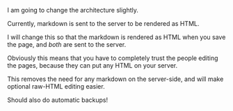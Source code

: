I am going to change the architecture slightly.

Currently, markdown is sent to the server to be rendered as HTML.

I will change this so that the markdown is rendered as HTML when you save the page, and *both* are
sent to the server.

Obviously this means that you have to completely trust the people editing the pages, because they
can put any HTML on your server.

This removes the need for any markdown on the server-side, and will make optional raw-HTML editing easier.

Should also do automatic backups!
